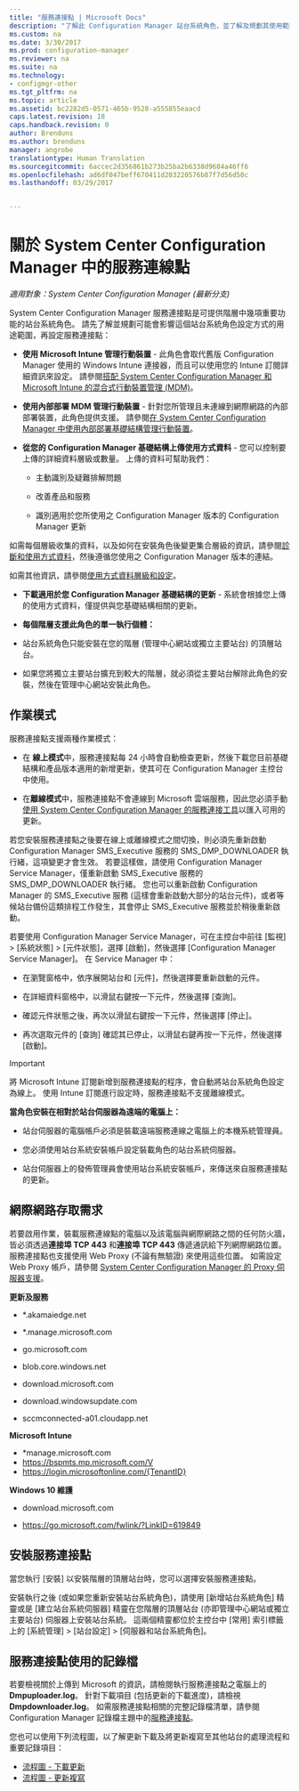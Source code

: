```yaml
---
title: "服務連接點 | Microsoft Docs"
description: "了解此 Configuration Manager 站台系統角色，並了解及規劃其使用範圍。"
ms.custom: na
ms.date: 3/30/2017
ms.prod: configuration-manager
ms.reviewer: na
ms.suite: na
ms.technology:
- configmgr-other
ms.tgt_pltfrm: na
ms.topic: article
ms.assetid: bc2282d5-0571-465b-9528-a555855eaacd
caps.latest.revision: 18
caps.handback.revision: 0
author: Brenduns
ms.author: brenduns
manager: angrobe
translationtype: Human Translation
ms.sourcegitcommit: 6accec2d356861b273b25ba2b6338d9684a46ff6
ms.openlocfilehash: ad6df047beff670411d203220576b87f7d56d50c
ms.lasthandoff: 03/29/2017


---
```

# <a name="about-the-service-connection-point-in-system-center-configuration-manager"></a>關於 System Center Configuration Manager 中的服務連線點

*適用對象：System Center Configuration Manager (最新分支)*

System Center Configuration Manager 服務連接點是可提供階層中幾項重要功能的站台系統角色。 請先了解並規劃可能會影響這個站台系統角色設定方式的用途範圍，再設定服務連接點：  

-   **使用 Microsoft Intune 管理行動裝置** - 此角色會取代舊版 Configuration Manager 使用的 Windows Intune 連接器，而且可以使用您的 Intune 訂閱詳細資訊來設定。 請參閱[搭配 System Center Configuration Manager 和 Microsoft Intune 的混合式行動裝置管理 (MDM)](../../../../mdm/understand/hybrid-mobile-device-management.md)。  

-   **使用內部部署 MDM 管理行動裝置** - 針對您所管理且未連線到網際網路的內部部署裝置，此角色提供支援。 請參閱[在 System Center Configuration Manager 中使用內部部署基礎結構管理行動裝置](../../../../mdm/understand/manage-mobile-devices-with-on-premises-infrastructure.md)。  

-   **從您的 Configuration Manager 基礎結構上傳使用方式資料** - 您可以控制要上傳的詳細資料層級或數量。 上傳的資料可幫助我們：  

    -   主動識別及疑難排解問題  

    -   改善產品和服務  

    -   識別適用於您所使用之 Configuration Manager 版本的 Configuration Manager 更新  

  如需每個層級收集的資料，以及如何在安裝角色後變更集合層級的資訊，請參閱[診斷和使用方式資料](/sccm/core/plan-design/diagnostics/diagnostics-and-usage-data)，然後遵循您使用之 Configuration Manager 版本的連結。  

  如需其他資訊，請參閱[使用方式資料層級和設定](../../../../core/servers/deploy/install/setup-reference.md#bkmk_usage)。  

-   **下載適用於您 Configuration Manager 基礎結構的更新** - 系統會根據您上傳的使用方式資料，僅提供與您基礎結構相關的更新。  

- **每個階層支援此角色的單一執行個體：**  

 -   站台系統角色只能安裝在您的階層 (管理中心網站或獨立主要站台) 的頂層站台。  

  -   如果您將獨立主要站台擴充到較大的階層，就必須從主要站台解除此角色的安裝，然後在管理中心網站安裝此角色。  


##  <a name="bkmk_modes"></a> 作業模式  
 服務連接點支援兩種作業模式：  

-   在 **線上模式**中，服務連接點每 24 小時會自動檢查更新，然後下載您目前基礎結構和產品版本適用的新增更新，使其可在 Configuration Manager 主控台中使用。  

-   在**離線模式**中，服務連接點不會連線到 Microsoft 雲端服務，因此您必須手動[使用 System Center Configuration Manager 的服務連接工具](../../../../core/servers/manage/use-the-service-connection-tool.md)以匯入可用的更新。  

若您安裝服務連接點之後要在線上或離線模式之間切換，則必須先重新啟動 Configuration Manager SMS_Executive 服務的 SMS_DMP_DOWNLOADER 執行緒，這項變更才會生效。 若要這樣做，請使用 Configuration Manager Service Manager，僅重新啟動 SMS_Executive 服務的 SMS_DMP_DOWNLOADER 執行緒。 您也可以重新啟動 Configuration Manager 的 SMS_Executive 服務 (這樣會重新啟動大部分的站台元件)，或者等候站台備份這類排程工作發生，其會停止 SMS_Executive 服務並於稍後重新啟動。  

若要使用 Configuration Manager Service Manager，可在主控台中前往 [監視] > [系統狀態] > [元件狀態]，選擇 [啟動]，然後選擇 [Configuration Manager Service Manager]。 在 Service Manager 中：  

-   在瀏覽窗格中，依序展開站台和 [元件]，然後選擇要重新啟動的元件。  

-   在詳細資料窗格中，以滑鼠右鍵按一下元件，然後選擇 [查詢]。  

-   確認元件狀態之後，再次以滑鼠右鍵按一下元件，然後選擇 [停止]。  

-   再次選取元件的 [查詢] 確認其已停止，以滑鼠右鍵再按一下元件，然後選擇 [啟動]。  

> [!IMPORTANT]  
>  將 Microsoft Intune 訂閱新增到服務連接點的程序，會自動將站台系統角色設定為線上。 使用 Intune 訂閱進行設定時，服務連接點不支援離線模式。  

**當角色安裝在相對於站台伺服器為遠端的電腦上：**  

-   站台伺服器的電腦帳戶必須是裝載遠端服務連線之電腦上的本機系統管理員。

-   您必須使用站台系統安裝帳戶設定裝載角色的站台系統伺服器。  

-   站台伺服器上的發佈管理員會使用站台系統安裝帳戶，來傳送來自服務連接點的更新。

##  <a name="bkmk_urls"></a> 網際網路存取需求  
若要啟用作業，裝載服務連線點的電腦以及該電腦與網際網路之間的任何防火牆，皆必須透過**連接埠 TCP 443** 和**連接埠 TCP 443** 傳遞通訊給下列網際網路位置。 服務連接點也支援使用 Web Proxy (不論有無驗證) 來使用這些位置。  如需設定 Web Proxy 帳戶，請參閱 [System Center Configuration Manager 的 Proxy 伺服器支援](/sccm/core/plan-design/network/proxy-server-support)。

**更新及服務**  

-   *.akamaiedge.net  

-   *.manage.microsoft.com

-   go.microsoft.com

-   blob.core.windows.net  

-   download.microsoft.com  

-   download.windowsupdate.com

-   sccmconnected-a01.cloudapp.net  

**Microsoft Intune**  

-   *manage.microsoft.com  
-   https://bspmts.mp.microsoft.com/V
-   https://login.microsoftonline.com/{TenantID}


**Windows 10 維護**  

-   download.microsoft.com  

-   https://go.microsoft.com/fwlink/?LinkID=619849  

## <a name="install-the-service-connection-point"></a>安裝服務連接點
當您執行 [安裝] 以安裝階層的頂層站台時，您可以選擇安裝服務連接點。

安裝執行之後 (或如果您重新安裝站台系統角色)，請使用 [新增站台系統角色] 精靈或是 [建立站台系統伺服器] 精靈在您階層的頂層站台 (亦即管理中心網站或獨立主要站台) 伺服器上安裝站台系統。 這兩個精靈都位於主控台中 [常用] 索引標籤上的 [系統管理] > [站台設定] > [伺服器和站台系統角色]。

## <a name="log-files-used-by-the-service-connection-point"></a>服務連接點使用的記錄檔
若要檢視關於上傳到 Microsoft 的資訊，請檢閱執行服務連接點之電腦上的 **Dmpuploader.log**。  針對下載項目 (包括更新的下載進度)，請檢視 **Dmpdownloader.log**。 如需服務連接點相關的完整記錄檔清單，請參閱 Configuration Manager 記錄檔主題中的[服務連接點](/sccm/core/plan-design/hierarchy/log-files#BKMK_WITLog)。

您也可以使用下列流程圖，以了解更新下載及將更新複寫至其他站台的處理流程和重要記錄項目：
 - [流程圖 - 下載更新](/sccm/core/servers/manage/download-updates-flowchart)
 - [流程圖 - 更新複寫](/sccm/core/servers/manage/update-replication-flowchart)


